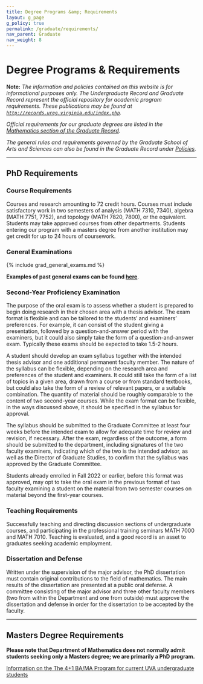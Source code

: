 ```yaml
---
title: Degree Programs &amp; Requirements
layout: g_page
g_policy: true
permalink: /graduate/requirements/
nav_parent: Graduate
nav_weight: 8
---
```


<h1 class="mb-3">Degree Programs &amp; Requirements</h1>

**Note:** *The information and policies contained on this website is for informational purposes only. The Undergraduate Record and Graduate Record represent the official repository for academic program requirements. These publications may be found at [`http://records.ureg.virginia.edu/index.php`](http://records.ureg.virginia.edu/index.php).*

*Official requirements for our graduate degrees are listed in the [Mathematics section of the Graduate Record](http://records.ureg.virginia.edu/preview_program.php?catoid=38&poid=4093).*

*The general rules and requirements governed by the Graduate School of Arts and Sciences can also be found in the Graduate Record under [Policies](http://records.ureg.virginia.edu/content.php?catoid=38&navoid=2193).*

---

## PhD Requirements

### Course Requirements

Courses and research amounting to 72 credit hours. Courses must include satisfactory work in two semesters of analysis (MATH 7310, 7340), algebra (MATH 7751, 7752), and topology (MATH 7820, 7800), or the equivalent. Students may take approved courses from other departments. Students entering our program with a masters degree from another institution may get credit for up to 24 hours of coursework.

### General Examinations

{% include grad_general_exams.md %}

<b>Examples of past general exams can be found [here]({{site.url}}/graduate/generals/)</b>.

### Second-Year Proficiency Examination

The purpose of the oral exam is to assess whether a student is prepared to begin doing research in their chosen area with a thesis advisor.  The exam format is flexible and can be tailored to the students’ and examiners’ preferences. For example, it can consist of the student giving a presentation, followed by a question-and-answer period with the examiners, but it could also simply take the form of a question-and-answer exam.  Typically these exams should be expected to take 1.5-2 hours. 
 
A student should develop an exam syllabus together with the intended thesis advisor and one additional permanent faculty member.  The nature of the syllabus can be flexible, depending on the research area and preferences of the student and examiners.  It could still take the form of a list of topics in a given area, drawn from a course or from standard textbooks, but could also take the form of a review of relevant papers, or a suitable combination.  The quantity of material should be roughly comparable to the content of two second-year courses.  While the exam format can be flexible, in the ways discussed above, it should be specified in the syllabus for approval.   
 
The syllabus should be submitted to the Graduate Committee at least four weeks before the intended exam to allow for adequate time for review and revision, if necessary.  After the exam, regardless of the outcome, a form should be submitted to the department, including signatures of the two faculty examiners, indicating which of the two is the intended advisor, as well as the Director of Graduate Studies, to confirm that the syllabus was approved by the Graduate Committee.   
 
Students already enrolled in Fall 2022 or earlier, before this format was approved, may opt to take the oral exam in the previous format of two faculty examining a student on the material from two semester courses on material beyond the first-year courses.

### Teaching Requirements

Successfully teaching and directing discussion sections of undergraduate courses, and participating in the professional training seminars MATH 7000 and MATH 7010. Teaching is evaluated, and a good record is an asset to graduates seeking academic employment.

### Dissertation and Defense

Written under the supervision of the major advisor, the PhD dissertation must contain original contributions to the field of mathematics. The main results of the dissertation are presented at a public oral defense. A committee consisting of the major advisor and three other faculty members (two from within the Department and one from outside) must approve the dissertation and defense in order for the dissertation to be accepted by the faculty.

---

## Masters Degree Requirements

**Please note that Department of Mathematics does not normally admit students seeking only a Masters degree; we are primarily a PhD program.**

[Information on the The 4+1 BA/MA Program for current UVA undergraduate students]({{site.url}}/content/41-ba-ma-program/)

<!-- ### (Masters requirements are under review) -->

<!-- ### Requirements for a Master of Arts

Successful completion of 30 hours of approved courses at the 5000 level or above, which must include MATH 5310, 5330, 5651, 5652, or higher-level substitutes. Students may take approved courses from other departments. With permission, a Masters thesis can be substituted for up to six of the course hours.&nbsp;In addition, the student must pass a master&rsquo;s exam: either one of the General Exams as described in our PhD program requirements, or an ad hoc exam approved by the graduate committee.

### Requirements for a Master of Science

Successful completion of 30 hours of approved courses at the 5000 level or above, which must include MATH 7310, 7340, 7751, 7752, 7800, and 7820, or higher-level substitutes. Students may take approved courses from other departments. In addition, the student must pass one of the General Exams as described in our PhD program requirements. -->
